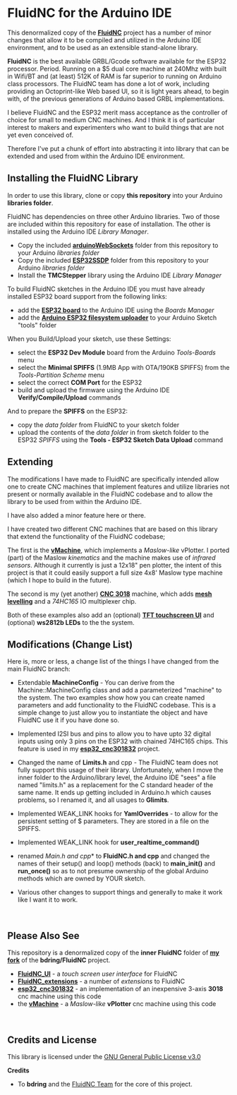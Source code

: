 # FluidNC for the Arduino IDE

This denormalized copy of the [**FluidNC**](https://github.com/phorton1/FluidNC)
project has a number of minor changes
that allow it to be compiled and utilized in the Arduino IDE environment, and
to be used as an extensible stand-alone library.


**FluidNC** is the best available GRBL/Gcode software available for the ESP32
processor.  Period.  Running on a $5 dual core machine at 240Mhz with built in
Wifi/BT and (at least) 512K of RAM is far superior to running on Arduino class
processors.  The FluidNC team has done a lot of work, including providing an
Octoprint-like Web based UI, so it is light years ahead, to begin with, of
the previous generations of Arduino based GRBL implementations.

I believe FluidNC and the ESP32 merit mass acceptance as the controller
of choice for small to medium CNC machines.  And I think it is of particular
interest to makers and experimenters who want to build things that are
not yet even conceived of.

Therefore I've put a chunk of effort into abstracting it into library that
can be extended and used from within the Arduino IDE environment.

## Installing the FluidNC Library

In order to use this library, clone or copy **this repository** into your
Arduino **libraries folder**.

FluidNC has dependencies on three other Arduino libraries. Two of those are
included within this repository for ease of installation.  The other is
installed using the Arduino IDE *Library Manager*.

- Copy the included [**arduinoWebSockets**](https://github.com/phorton1/Arduino-libraries-FluidNC/tree/master/libraries/arduinoWebSockets) folder from this repository to your Arduino *libraries folder*
- Copy the included [**ESP32SSDP**](https://github.com/phorton1/Arduino-libraries-FluidNC/tree/master/libraries/ESP32SSDP)  folder from this repository to your Arduino *libraries folder*
- Install the **TMCStepper** library using the Arduino IDE *Library Manager*

To build FluidNC sketches in the Arduino IDE you must have already installed
ESP32 board support from the following links:

- add the [**ESP32 board**](https://docs.espressif.com/projects/arduino-esp32/en/latest/installing.html)
to the Arduino IDE using the *Boards Manager*
- add the [**Arduino ESP32 filesystem uploader**](https://github.com/me-no-dev/arduino-esp32fs-plugin)
to your Arduino Sketch "tools" folder

When you Build/Upload your sketch, use these Settings:

- select the **ESP32 Dev Module** board from the Arduino *Tools-Boards* menu
- select the **Minimal SPIFFS** (1.9MB App with OTA/190KB SPIFFS) from the *Tools-Partition Scheme* menu
- select the correct **COM Port** for the ESP32
- build and upload the firmware using the Arduino IDE **Verify/Compile/Upload** commands

And to prepare the **SPIFFS** on the ESP32:

- copy the *data folder* from FluidNC to your sketch folder
- upload the contents of the *data folder* in from sketch folder
  to the ESP32 *SPIFFS* using the **Tools - ESP32 Sketch Data Upload** command


## Extending

The modifications I have made to FluidNC are specifically intended
allow one to create CNC machines that implement features and utilize
libraries not present or normally available in the FluidNC codebase
and to allow the library to be used from within the Arduino IDE.

I have also added a minor feature here or there.

I have created two different CNC machines that are based on this library that
extend the functionality of the FluidNC codebase;

The first is the [**vMachine**](https://github.com/phorton1/Arduino-_vMachine),
which implements a *Maslow-like* vPlotter.  I ported
(part) of the Maslow *kinematics* and the machine makes use of *infrared sensors*.
Although it currently is just a
12x18" pen plotter, the intent of this project is that it could easily support
a full size 4x8' Maslow type machine (which I hope to build in the future).

The second is my (yet another) [**CNC 3018**](https://github.com/phorton1/Arduino-esp32_cnc3018)
machine, which adds [**mesh levelling**](https://github.com/phorton1/Arduino-libraries-FluidNC_extensions)
and a *74HC165* IO multiplexer chip.

Both of these examples also add an (optional)
[**TFT touchscreen UI**](https://github.com/phorton1/Arduino-libraries-FluidNC_UI)
and (optional) **ws2812b LEDs** to the the system.


## Modifications (Change List)

Here is, more or less, a change list of the things I have changed from the
main FluidNC branch:

- Extendable **MachineConfig** - You can derive from the Machine::MachineConfig class
and add a parameterized "machine" to the system.  The two examples show how you
can create named parameters and add functionality to the FluidNC codebase.  This
is a simple change to just allow you to instantiate the object and have FluidNC use
it if you have done so.

- Implemented I2SI bus and pins to allow you to have upto 32 digital inputs using
only 3 pins on the ESP32 with chained 74HC165 chips.  This feature is used in my
[**esp32_cnc301832**](https://github.com/phorton1/Arduino-esp32_cnc3018) project.

- Changed the name of **Limits.h** and cpp - The FluidNC team does not fully support
this usage of their library.  Unfortunately, when I move the inner folder to the
Arduino/library level, the Arduino IDE "sees" a file named "limits.h" as a replacement
for the C standard header of the same name. It ends up getting included in Arduino.h
which causes problems, so I renamed it, and all usages to **Glimits**.

- Implemented WEAK_LINK hooks for **YamlOverrides** - to allow for the persistent setting
of $ parameters.  They are stored in a file on the SPIFFS.

- Implemented WEAK_LINK hook for **user_realtime_command()**

- renamed *Main.h and cpp** to **FluidNC.h and cpp** and changed the names of their setup() and
loop() methods (back) to **main_init()** and **run_once()** so as to not presume ownership of
the global Arduino methods which are owned by YOUR sketch.

- Various other changes to support things and generally to make it
work like I want it to work.


<br>

## Please Also See

This repository is a denormalized copy of the **inner FluidNC** folder of
 [**my fork**](https://github.com/phorton1/FluidNC)
of the **bdring/FluidNC** project.


- [**FluidNC_UI**](https://github.com/phorton1/Arduino-libraries-FluidNC_UI) - a *touch screen user interface* for FluidNC
- [**FluidNC_extensions**](https://github.com/phorton1/Arduino-libraries-FluidNC_extensions) - a number of *extensions* to FluidNC
- [**esp32_cnc301832**](https://github.com/phorton1/Arduino-esp32_cnc3018) - an implementation of an inexpensive 3-axis **3018** cnc machine using this code
- the [**vMachine**](https://github.com/phorton1/Arduino-_vMachine) - a *Maslow-like* **vPlotter** cnc machine using this code



<br>

## Credits and License

This library is licensed under the
[GNU General Public License v3.0](https://github.com/phorton1/Arduino-libraries-FluidNC/tree/master/LICENSE.TXT)

**Credits**

- To **bdring** and the [FluidNC Team](https://github.com/bdring/FluidNC) for the core of this project.
